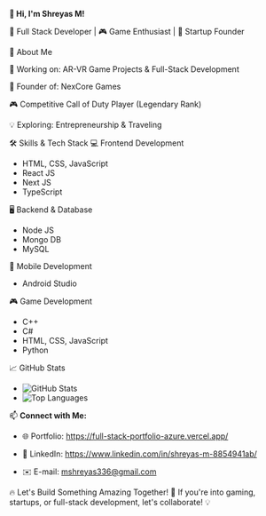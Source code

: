 **👋 Hi, I'm Shreyas M!**

🚀 Full Stack Developer | 🎮 Game Enthusiast | 🚚 Startup Founder



🌟 About Me

🔭 Working on: AR-VR Game Projects & Full-Stack Development

🚀 Founder of: NexCore Games

🎮 Competitive Call of Duty Player (Legendary Rank)

💡 Exploring: Entrepreneurship & Traveling

🛠 Skills & Tech Stack
💻 Frontend Development
- HTML, CSS, JavaScript
- React JS
- Next JS
- TypeScript
  
🖥 Backend & Database
- Node JS
- Mongo DB
- MySQL
  
📱 Mobile Development
- Android Studio

🎮 Game Development
- C++
- C#
- HTML, CSS, JavaScript
- Python

📈 GitHub Stats

- ![GitHub Stats](https://github-readme-stats.vercel.app/api?username=ShreyasM&show_icons=true&theme=dark&count_private=true&include_all_commits=true)
- ![Top Languages](https://github-readme-stats.vercel.app/api/top-langs/?username=ShreyasM&layout=compact&theme=dark)  

📫 **Connect with Me:**  

- 🌐 Portfolio: https://full-stack-portfolio-azure.vercel.app/

- 🏢 LinkedIn: https://www.linkedin.com/in/shreyas-m-8854941ab/ 

- ✉️ E-mail: mshreyas336@gmail.com  

🔥 Let's Build Something Amazing Together! 🚀 If you're into gaming, startups, or full-stack development, let's collaborate! 💡
